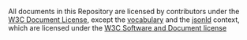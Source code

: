 All documents in this Repository are licensed by contributors under the [W3C Document
License](http://www.w3.org/Consortium/Legal/copyright-documents), except
the [vocabulary](vocabulary) and the [jsonld](jsonld) context, which are
licensed under the [W3C Software and Document license](https://www.w3.org/Consortium/Legal/2015/copyright-software-and-document)
